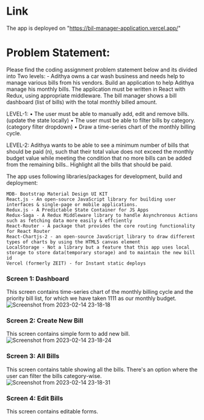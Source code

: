


# Link

The app is deployed on "https://bil-manager-application.vercel.app/"

# Problem Statement:

Please find the coding assignment problem statement below and its divided into Two levels: -
Adithya owns a car wash business and needs help to manage various bills from his vendors.
Build an application to help Adithya manage his monthly bills.
The application must be written in React with Redux, using appropriate middleware.
The bill manager shows a bill dashboard (list of bills) with the total monthly billed amount.

LEVEL-1:
• The user must be able to manually add, edit and remove bills. (update the state locally)
• The user must be able to filter bills by category. (category filter dropdown)
• Draw a time-series chart of the monthly billing cycle.

LEVEL-2:
Adithya wants to be able to see a minimum number of bills that should be paid (n), such that their
total value does not exceed the monthly budget value while meeting the condition that no more bills
can be added from the remaining bills.. Highlight all the bills that should be paid.

The app uses following libraries/packages for development, build and deployment:

    MDB- Bootstrap Material Design UI KIT
    React.js - An open-source JavaScript library for building user interfaces & single-page or mobile applications.
    Redux.js - A Predictable State Container for JS Apps
    Redux-Saga - A Redux Middleware library to handle Asynchronous Actions such as fetching data more easily & effciently
    React-Router - A package that provides the core routing functionality for React Router
    React-Chartjs-2 - an open-source JavaScript library to draw different types of charts by using the HTML5 canvas element
    LocalStorage - Not a library but a feature that this app uses local storage to store data(temporary storage) and to maintain the new bill id
    Vercel (formerly ZEIT) - for Instant static deploys

### Screen 1: Dashboard

This screen contains time-series chart of the monthly billing cycle and the priority bill list, for which we have taken 1111 as our monthly budget.
![Screenshot from 2023-02-14 23-18-18](https://user-images.githubusercontent.com/56087514/218817315-fdc15c6d-f3e6-4081-995b-4887e2551257.png)

### Screen 2: Create New Bill

This screen contains simple form to add new bill.
![Screenshot from 2023-02-14 23-18-24](https://user-images.githubusercontent.com/56087514/218817332-00284135-7ce9-4ece-b100-3a1622539d2b.png)

### Screen 3: All Bills

This screen contains table showing all the bills. There's an option where the user can filter the bills category-wise.
![Screenshot from 2023-02-14 23-18-31](https://user-images.githubusercontent.com/56087514/218817337-573b10ef-eed2-4bf6-b10a-0b488f54050b.png)

### Screen 4: Edit Bills

This screen contains editable forms.


